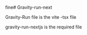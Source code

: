 fine﻿# Gravity-run-next

Gravity-Run file is the vite -tsx file

gravity-run-nextjs is the required file
